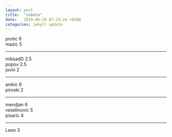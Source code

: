 ```yaml
---
layout: post
title:  "subota"
date:   2019-06-29 07:25:24 +0200
categories: jekyll update
---
```



protic 6  
mazic 5  

***

miksadD 2.5  
popov 2.5  
jovin 2  

***

anikic 6  
piroski 2  

***

mendjan 6  
veselinovic 5  
pisaric 4  

***

Leon 3  